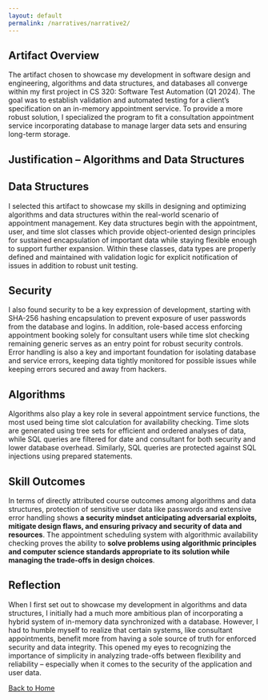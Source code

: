 ```yaml
---
layout: default
permalink: /narratives/narrative2/
---
```


## Artifact Overview
The artifact chosen to showcase my development in software design and engineering, algorithms and data structures, and databases all converge within my first project in CS 320: Software Test Automation (Q1 2024). The goal was to establish validation and automated testing for a client’s specification on an in-memory appointment service. To provide a more robust solution, I specialized the program to fit a consultation appointment service incorporating database to manage larger data sets and ensuring long-term storage.
## Justification – Algorithms and Data Structures
## Data Structures
I selected this artifact to showcase my skills in designing and optimizing algorithms and data structures within the real-world scenario of appointment management. Key data structures begin with the appointment, user, and time slot classes which provide object-oriented design principles for sustained encapsulation of important data while staying flexible enough to support further expansion. Within these classes, data types are properly defined and maintained with validation logic for explicit notification of issues in addition to robust unit testing. 
## Security
I also found security to be a key expression of development, starting with SHA-256 hashing encapsulation to prevent exposure of user passwords from the database and logins. In addition, role-based access enforcing appointment booking solely for consultant users while time slot checking remaining generic serves as an entry point for robust security controls. Error handling is also a key and important foundation for isolating database and service errors, keeping data tightly monitored for possible issues while keeping errors secured and away from hackers.
## Algorithms
Algorithms also play a key role in several appointment service functions, the most used being time slot calculation for availability checking. Time slots are generated using tree sets for efficient and ordered analyses of data, while SQL queries are filtered for date and consultant for both security and lower database overhead. Similarly, SQL queries are protected against SQL injections using prepared statements. 
## Skill Outcomes
In terms of directly attributed course outcomes among algorithms and data structures, protection of sensitive user data like passwords and extensive error handling shows **a security mindset anticipating adversarial exploits, mitigate design flaws, and ensuring privacy and security of data and resources**. The appointment scheduling system with algorithmic availability checking proves the ability to **solve problems using algorithmic principles and computer science standards appropriate to its solution while managing the trade-offs in design choices**. 
## Reflection
When I first set out to showcase my development in algorithms and data structures, I initially had a much more ambitious plan of incorporating a hybrid system of in-memory data synchronized with a database. However, I had to humble myself to realize that certain systems, like consultant appointments, benefit more from having a sole source of truth for enforced security and data integrity. This opened my eyes to recognizing the importance of simplicity in analyzing trade-offs between flexibility and reliability – especially when it comes to the security of the application and user data.


<a href="/">Back to Home</a>

